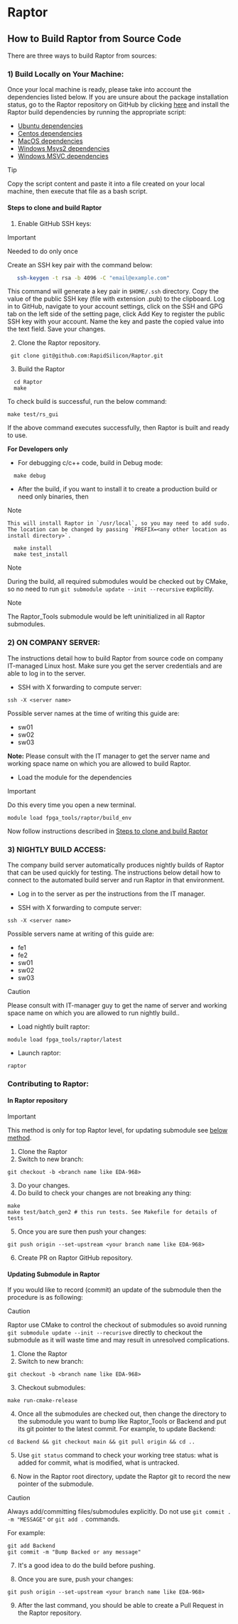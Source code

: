 # Raptor

## How to Build Raptor from Source Code

There are three ways to build Raptor from sources:

### 1) Build Locally on Your Machine:

Once your local machine is ready, please take into account the dependencies listed below. If you are unsure about the package installation status, go to the Raptor repository on GitHub by clicking [here](https://github.com/RapidSilicon/Raptor/) and install the Raptor build dependencies by running the appropriate script:

- [Ubuntu dependencies](https://github.com/RapidSilicon/Raptor/blob/main/.github/workflows/install_ubuntu_dependencies_build.sh)
- [Centos dependencies](https://github.com/RapidSilicon/Raptor/blob/main/.github/workflows/install_centos_dependencies_build.sh)
- [MacOS dependencies](https://github.com/RapidSilicon/Raptor/blob/main/.github/workflows/install_macos_dependencies_build.sh)
- [Windows Msys2 dependencies](https://github.com/RapidSilicon/Raptor/blob/main/.github/workflows/main.yml)
- [Windows MSVC dependencies](https://github.com/RapidSilicon/Raptor/blob/main/.github/workflows/main.yml)

> [!TIP]
> Copy the script content and paste it into a file created on your local machine, then execute that file as a bash script.

<h4 id="step-to-build-raptor">
Steps to clone and build Raptor
</h4>

1. Enable GitHub SSH keys: 

> [!IMPORTANT]
> Needed to do only once

   Create an SSH key pair with the command below:

```bash
   ssh-keygen -t rsa -b 4096 -C "email@example.com"
```
This command will generate a key pair in `$HOME/.ssh` directory. Copy the value of the public SSH key (file with extension .pub) to the clipboard.
Log in to GitHub, navigate to your account settings, click on the SSH and GPG tab on the left side of the setting page, click Add Key to register the public SSH key with your account. Name the key and paste the copied value into the text field. Save your changes.

2. Clone the Raptor repository.

```
 git clone git@github.com:RapidSilicon/Raptor.git
```

3. Build the Raptor

```
  cd Raptor
  make
```
To check build is successful, run the below command:

```
make test/rs_gui
```
If the above command executes successfully, then Raptor is built and ready to use. 

**For Developers only**

* For debugging c/c++ code, build in Debug mode:

```  
  make debug
```

* After the build, if you want to install it to create a production build or need only binaries, then

> [!NOTE]
>     This will install Raptor in `/usr/local`, so you may need to add sudo. The location can be changed by passing `PREFIX=<any other location as install directory>`.

```
  make install 
  make test_install
```

> [!NOTE]
> During the build, all required submodules would be checked out by CMake, so no need to run `git submodule update --init --recursive` explicitly.

> [!NOTE]
> The Raptor_Tools submodule would be left uninitialized in all Raptor submodules.

### 2) ON COMPANY SERVER:

The instructions detail how to build Raptor from source code on company IT-managed Linux host. Make sure you get the server credentials and are able to log in to the server.

* SSH with X forwarding to compute server:
```
ssh -X <server name>
```
Possible server names at the time of writing this guide are:

* sw01
* sw02
* sw03

**Note:** Please consult with the IT manager to get the server name and working space name on which you are allowed to build Raptor.

* Load the module for the dependencies 
> [!IMPORTANT]
> Do this every time you open a new terminal.

```
module load fpga_tools/raptor/build_env
```

Now follow instructions described in [Steps to clone and build Raptor](#step-to-build-raptor)


### 3) NIGHTLY BUILD ACCESS:

The company build server automatically produces nightly builds of Raptor that can be used quickly for testing.  The instructions below detail how to connect to the automated build server and run Raptor in that environment.

* Log in to the server as per the instructions from the IT manager.

* SSH with X forwarding to compute server:
```
ssh -X <server name>
```
Possible servers name at writing of this guide are:

* fe1
* fe2
* sw01
* sw02
* sw03

> [!CAUTION]
> Please consult with IT-manager guy to get the name of server and working space name on which you are allowed to run nightly build..

* Load nightly built raptor:

```
module load fpga_tools/raptor/latest
```

* Launch raptor:
```
raptor
```

### Contributing to Raptor:

#### In Raptor repository

> [!IMPORTANT]
> This method is only for top Raptor level, for updating submodule see [below method](#updating-submodule).

  1. Clone the Raptor
  2. Switch to new branch:

  ```
  git checkout -b <branch name like EDA-968>
  ```
  3. Do your changes. 
  4. Do build to check your changes are not breaking any thing:

  ```
  make
  make test/batch_gen2 # this run tests. See Makefile for details of tests 
  ```

  5. Once you are sure then push your changes:

  ```
  git push origin --set-upstream <your branch name like EDA-968>
  ```

  6. Create PR on Raptor GitHub repository.

<h4 id="updating-submodule">
Updating Submodule in Raptor
</h4>

If you would like to record (commit) an update of the submodule then the procedure is as following:


> [!CAUTION]
> Raptor use CMake to control the checkout of submodules so avoid running `git submodule update --init --recurisve` directly to checkout the submodule as it will waste time and may result in unresolved complications.

  1. Clone the Raptor
  2. Switch to new branch:

  ```
  git checkout -b <branch name like EDA-968>
  ```
  3. Checkout submodules:

  ```
  make run-cmake-release
  ```
  4. Once all the submodules are checked out, then change the directory to the submodule you want to bump like Raptor_Tools or Backend and put its git pointer to the latest commit. For example, to update Backend:

  ```
  cd Backend && git checkout main && git pull origin && cd ..
  ```
  5. Use `git status` command to check your working tree status: what is added for commit, what is modified, what is untracked.

  6. Now in the Raptor root directory, update the Raptor git to record the new pointer of the submodule. 

> [!CAUTION]
> Always add/committing files/submodules explicitly. Do not use `git commit . -m "MESSAGE"` or `git add .` commands.

  For example:

  ```
  git add Backend
  git commit -m "Bump Backed or any message"
  ```
  7. It's a good idea to do the build before pushing.

  8. Once you are sure, push your changes:

  ```
  git push origin --set-upstream <your branch name like EDA-968>
  ```

  9. After the last command, you should be able to create a Pull Request in the Raptor repository.


